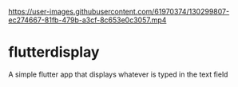 

https://user-images.githubusercontent.com/61970374/130299807-ec274667-81fb-479b-a3cf-8c653e0c3057.mp4

# flutterdisplay
A simple flutter app that displays whatever is typed in the text field
